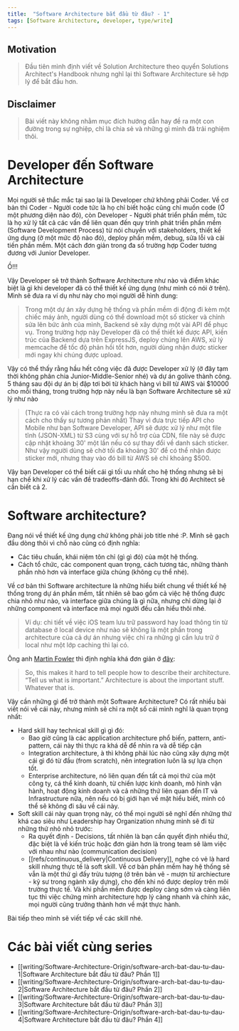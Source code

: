 ```yaml
---
title:  "Software Architecture bắt đầu từ đâu? - 1"
tags: [Software Architecture, developer, type/write]
---
```


Motivation
-------
> Đầu tiên mình định viết về Solution Architecture theo quyển Solutions Architect's Handbook nhưng nghĩ lại thì Software Architecture sẽ hợp lý để bắt đầu hơn.

Disclaimer
-----
> Bài viết này không nhằm mục đích hướng dẫn hay đề ra một con đường trong sự nghiệp, chỉ là chia sẻ và những gì mình đã trải nghiệm thôi.

Developer đến Software Architecture
=================
Mọi người sẽ thắc mắc tại sao lại là Developer chứ không phải Coder.
Về cơ bản thì Coder - Người code tức là họ chỉ biết hoặc cũng chỉ muốn code (Ở một phương diện nào đó), còn Developer - Người phát triển phần mềm, tức là họ xử lý tất cả các vấn đề liên quan đến quy trình phát triển phần mềm (Software Development Process) từ nói chuyển với stakeholders, thiết kế ứng dụng (ở một mức độ nào đó), deploy phần mềm, debug, sửa lỗi và cải tiến phần mềm.
Một cách đơn giản trong đa số trường hợp Coder tương đương với Junior Developer.

Ồ!!!

Vậy Developer sẽ trở thành Software Architecture như nào và điểm khác biệt là gì khi developer đã có thể thiết kế ứng dụng (như mình có nói ở trên).
Mình sẽ đưa ra ví dụ như này cho mọi người dễ hình dung:
> Trong một dự án xây dựng hệ thống và phần mềm di động đi kèm một chiếc máy ảnh, người dùng có thể download một số sticker và chỉnh sửa lên bức ảnh của mình, Backend sẽ xây dựng một vài API để phục vụ.
Trong trường hợp này Developer đã có thể thiết kế được API, kiến trúc của Backend dựa trên ExpressJS, deploy chúng lên AWS, xử lý memcache để tốc độ phản hồi tốt hơn, người dùng nhận được sticker mới ngay khi chúng được upload.

Vậy có thể thấy rằng hầu hết công việc đã được Developer xử lý (ở đây tạm thời không phân chia Junior-Middle-Senior nhé) và dự án golive thành công. 5 tháng sau đội dự án bị đập tơi bời từ khách hàng vì bill từ AWS vài $10000 cho mỗi tháng, trong trường hợp này nếu là bạn Software Architecture sẽ xử lý như nào

> (Thực ra có vài cách trong trường hợp này nhưng mình sẽ đưa ra một cách cho thấy sự tương phản nhất)
Thay vì đưa trực tiếp API cho Mobile như bạn Software Developer, API sẽ được xử lý như một file tĩnh (JSON-XML) từ S3 cùng với sự hỗ trợ của CDN, file này sẽ được cập nhật khoảng 30' một lần nếu có sự thay đổi về danh sách sticker. Như vậy người dùng sẽ chờ tối đa khoảng 30' để có thể nhận được sticker mới, nhưng thay vào đó bill từ AWS sẽ chỉ khoảng $500.

Vậy bạn Developer có thể biết cái gì tối ưu nhất cho hệ thống nhưng sẽ bị hạn chế khi xử lý các vấn đề tradeoffs-đánh đổi. Trong khi đó Architect sẽ cần biết cả 2.

Software architecture?
==================

Đang nói về thiết kế ứng dụng chứ không phải job title nhé :P.
Mình sẽ gạch đầu dòng thôi vì chỗ nào cũng có định nghĩa:

* Các tiêu chuẩn, khái niệm tôn chỉ (gì gì đó) của một hệ thống.
* Cách tổ chức, các component quan trọng, cách tương tác, những thành phần nhỏ hơn và interface giữa chúng (không cụ thể nhé).

Về cơ bản thì Software architecture là những hiểu biết chung về thiết kế hệ thống trong dự án phần mềm, tất nhiên sẽ bao gồm cả việc hệ thống được chia nhỏ như nào, và interface giữa chúng là gì nữa, nhưng chỉ dừng lại ở những component và interface mà mọi người đều cần hiểu thôi nhé.
> Ví dụ: chi tiết về việc iOS team lưu trữ password hay load thông tin từ database ở local device như nào sẽ không là một phần trong architecture của cả dự án nhưng việc chỉ ra những gì cần lưu trữ ở local như một lớp caching thì lại có.

Ông anh [Martin Fowler](https://martinfowler.com/) thì định nghĩa khá đơn giản ở [đây](http://martinfowler.com/ieeeSoftware/whoNeedsArchitect.pdf):
> So, this makes it hard to tell people how to describe their architecture. “Tell us what is important.” Architecture is about the important stuff. Whatever that is.

Vậy cần những gì để trở thành một Software Architecture?
Có rất nhiều bài viết nói về cái này, nhưng mình sẽ chỉ ra một số cái mình nghĩ là quan trọng nhất:
* Hard skill hay technical skill gì gì đó:
  * Bao giờ cũng là các application architecture phổ biến, pattern, anti-pattern, cái này thì thực ra khá dễ để nhìn ra và dễ tiếp cận
  * Integration architecture, à thì không phải lúc nào cũng xây dựng một cái gì đó từ đầu (from scratch), nên integration luôn là sự lựa chọn tốt.
  * Enterprise architecture, nó liên quan đến tất cả mọi thứ của một công ty, cá thể kinh doanh, từ chiến lược kinh doanh, mô hình vận hành, hoạt động kinh doanh và cả những thứ liên quan đến IT và Infrastructure nữa, nên nếu có bị giới hạn về mặt hiểu biết, mình có thể sẽ không đi sâu về cái này.
* Soft skill cái này quan trọng này, có thể mọi người sẽ nghĩ đến những thứ khá cao siêu như Leadership hay Organization nhưng mình sẽ đi từ những thứ nhỏ nhỏ trước:
  * Ra quyết định - Decisions, tất nhiên là bạn cần quyết định nhiều thứ, đặc biệt là về kiến trúc hoặc đơn giản hơn là trong team sẽ làm việc với nhau như nào (communication decision)
  * [[refs/continuous_delivery|Continuous Delivery]], nghe có vẻ là hard skill nhưng thực tế là soft skill. Về cơ bản phần mềm hay hệ thống sẽ vẫn là một thứ gì đấy trừu tượng (ở trên bản vẽ - mượn từ archiecture - kỹ sư trong ngành xây dựng), cho đến khi nó được deploy trên môi trường thực tế. Và khi phần mềm được deploy càng sớm và càng liên tục thì việc chứng mình architecture hợp lý càng nhanh và chính xác, mọi người cũng trưởng thành hơn về mặt thực hành.

Bài tiếp theo mình sẽ viết tiếp về các skill nhé.

# Các bài viết cùng series
* [[writing/Software-Architecture-Origin/software-arch-bat-dau-tu-dau-1|Software Architecture bắt đầu từ đâu? Phần 1]]
* [[writing/Software-Architecture-Origin/software-arch-bat-dau-tu-dau-2|Software Architecture bắt đầu từ đâu? Phần 2]]
* [[writing/Software-Architecture-Origin/software-arch-bat-dau-tu-dau-3|Software Architecture bắt đầu từ đâu? Phần 3]]
* [[writing/Software-Architecture-Origin/software-arch-bat-dau-tu-dau-4|Software Architecture bắt đầu từ đâu? Phần 4]]